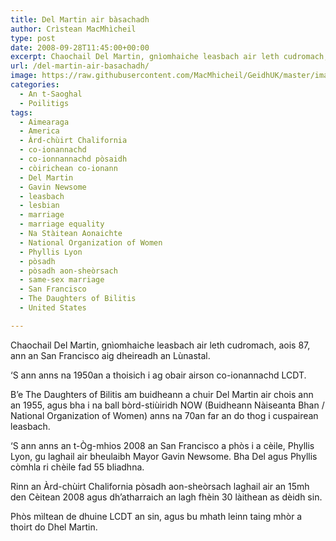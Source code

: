```yaml
---
title: Del Martin air bàsachadh
author: Crìstean MacMhìcheil
type: post
date: 2008-09-28T11:45:00+00:00
excerpt: Chaochail Del Martin, gnìomhaiche leasbach air leth cudromach, aois 87, ann an San Francisco aig dheireadh an Lùnastal.
url: /del-martin-air-basachadh/
image: https://raw.githubusercontent.com/MacMhicheil/GeidhUK/master/images/.jpg
categories:
  - An t-Saoghal
  - Poilitigs
tags:
  - Aimearaga
  - America
  - Àrd-chùirt Chalifornia
  - co-ionannachd
  - co-ionnannachd pòsaidh
  - còirichean co-ionann
  - Del Martin
  - Gavin Newsome
  - leasbach
  - lesbian
  - marriage
  - marriage equality
  - Na Stàitean Aonaichte
  - National Organization of Women
  - Phyllis Lyon
  - pòsadh
  - pòsadh aon-sheòrsach
  - same-sex marriage
  - San Francisco
  - The Daughters of Bilitis
  - United States

---
```

Chaochail Del Martin, gnìomhaiche leasbach air leth cudromach, aois 87, ann an San Francisco aig dheireadh an Lùnastal.

‘S ann anns na 1950an a thoisich i ag obair airson co-ionannachd LCDT.

B’e The Daughters of Bilitis am buidheann a chuir Del Martin air chois ann an 1955, agus bha i na ball bòrd-stiùiridh NOW (Buidheann Nàiseanta Bhan / National Organization of Women) anns na 70an far an do thog i cuspairean leasbach.

‘S ann anns an t-Òg-mhios 2008 an San Francisco a phòs i a cèile, Phyllis Lyon, gu laghail air bheulaibh Mayor Gavin Newsome. Bha Del agus Phyllis còmhla ri chèile fad 55 bliadhna.

Rinn an Àrd-chùirt Chalifornia pòsadh aon-sheòrsach laghail air an 15mh den Cèitean 2008 agus dh’atharraich an lagh fhèin 30 làithean as dèidh sin.

Phòs mìltean de dhuine LCDT an sin, agus bu mhath leinn taing mhòr a thoirt do Dhel Martin.
